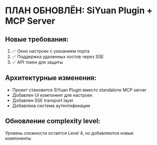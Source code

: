 # ПЛАН ОБНОВЛЁН: SiYuan Plugin + MCP Server

## Новые требования:
1. ✅ Окно настроек с указанием порта
2. ✅ Поддержка удаленных хостов через SSE
3. ✅ API токен для защиты

## Архитектурные изменения:
- Проект становится SiYuan Plugin вместо standalone MCP server
- Добавлен UI компонент для настроек
- Добавлен SSE transport layer
- Добавлена система аутентификации

## Обновление complexity level:
Уровень сложности остается Level 4, но добавляются новые компоненты
